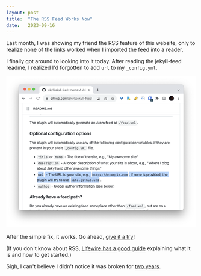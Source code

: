 ```yaml
---
layout: post
title:  "The RSS Feed Works Now"
date:   2023-09-16
---
```


Last month, I was showing my friend the RSS feature of this website,
only to realize none of the links worked when I imported the feed into a reader.

I finally got around to looking into it today.
After reading the jekyll-feed readme,
I realized I'd forgotten to add `url` to my `_config.yml`.

![A screenshot of the jekyll-feed readme, showing the `url` key](assets/img/jekyll-feed-url.png)

After the simple fix, it works. Go ahead, [give it a try](feed.xml)!

(If you don't know about RSS, [Lifewire has a good guide](https://www.lifewire.com/what-is-an-rss-feed-4684568) explaining what it is and how to get started.)

Sigh, I can't believe I didn't notice it was broken for [two years](https://github.com/seasonedfish/blog/commit/4c13dd00627d746168759d6db33256c517158157#diff-ecec67b0e1d7e17a83587c6d27b6baaaa133f42482b07bd3685c77f34b62d883).
